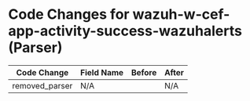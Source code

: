 # Code Changes for wazuh-w-cef-app-activity-success-wazuhalerts (Parser)

| Code Change | Field Name | Before | After |
|-------------|------------|--------|-------|
| removed_parser | N/A |  | N/A |